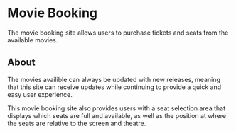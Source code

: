 # Movie Booking

The movie booking site allows users to purchase tickets and seats from the available movies.

## About

The movies availible can always be updated with new releases, meaning that this site can receive updates while continuing to provide a quick and easy user experience. 

This movie booking site also provides users with a seat selection area that displays which seats are full and available, as well as the position at where the seats are relative to the screen and theatre.    



